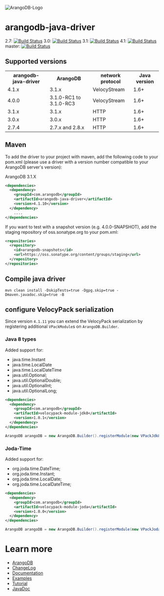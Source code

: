 
![ArangoDB-Logo](https://docs.arangodb.com/assets/arangodb_logo_2016_inverted.png)

# arangodb-java-driver

2.7: [![Build Status](https://secure.travis-ci.org/arangodb/arangodb-java-driver.svg?branch=2.7)](https://travis-ci.org/arangodb/arangodb-java-driver) 
3.0: [![Build Status](https://secure.travis-ci.org/arangodb/arangodb-java-driver.svg?branch=3.0)](https://travis-ci.org/arangodb/arangodb-java-driver) 
3.1: [![Build Status](https://secure.travis-ci.org/arangodb/arangodb-java-driver.svg?branch=3.1)](https://travis-ci.org/arangodb/arangodb-java-driver) 
4.1: [![Build Status](https://secure.travis-ci.org/arangodb/arangodb-java-driver.svg?branch=4.1)](https://travis-ci.org/arangodb/arangodb-java-driver) 
master: [![Build Status](https://secure.travis-ci.org/arangodb/arangodb-java-driver.svg?branch=master)](https://travis-ci.org/arangodb/arangodb-java-driver)

## Supported versions

<table>
<tr><th>arangodb-java-driver</th><th>ArangoDB</th><th>network protocol</th><th>Java version</th></tr>
<tr><td>4.1.x</td><td>3.1.x</td><td>VelocyStream</td><td>1.6+</td></tr>
<tr><td>4.0.0</td><td>3.1.0-RC1 to 3.1.0-RC3</td><td>VelocyStream</td><td>1.6+</td></tr>
<tr><td>3.1.x</td><td>3.1.x</td><td>HTTP</td><td>1.6+</td></tr>
<tr><td>3.0.x</td><td>3.0.x</td><td>HTTP</td><td>1.6+</td></tr>
<tr><td>2.7.4</td><td>2.7.x and 2.8.x</td><td>HTTP</td><td>1.6+</td></tr>
</table>

## Maven

To add the driver to your project with maven, add the following code to your pom.xml
(please use a driver with a version number compatible to your ArangoDB server's version):

ArangoDB 3.1.X
```XML
<dependencies>
  <dependency>
    <groupId>com.arangodb</groupId>
    <artifactId>arangodb-java-driver</artifactId>
    <version>4.1.10</version>
  </dependency>
	....
</dependencies>
```

If you want to test with a snapshot version (e.g. 4.0.0-SNAPSHOT), add the staging repository of oss.sonatype.org to your pom.xml:

```XML
<repositories>
  <repository>
    <id>arangodb-snapshots</id>
    <url>https://oss.sonatype.org/content/groups/staging</url>
  </repository>
</repositories>
```

## Compile java driver

```
mvn clean install -DskipTests=true -Dgpg.skip=true -Dmaven.javadoc.skip=true -B
```	

## configure VelocyPack serialization

Since version `4.1.11` you can extend the VelocyPack serialization by registering additional `VPackModule`s on `ArangoDB.Builder`.

### Java 8 types 

Added support for:
* java.time.Instant
* java.time.LocalDate
* java.time.LocalDateTime
* java.util.Optional;
* java.util.OptionalDouble;
* java.util.OptionalInt;
* java.util.OptionalLong;

```XML
<dependencies>
  <dependency>
    <groupId>com.arangodb</groupId>
    <artifactId>velocypack-module-jdk8</artifactId>
    <version>1.0.1</version>
  </dependency>
</dependencies>
```

``` Java
ArangoDB arangoDB = new ArangoDB.Builder().registerModule(new VPackJdk8Module()).build();
``` 

### Joda-Time

Added support for:
* org.joda.time.DateTime;
* org.joda.time.Instant;
* org.joda.time.LocalDate;
* org.joda.time.LocalDateTime;

```XML
<dependencies>
  <dependency>
    <groupId>com.arangodb</groupId>
    <artifactId>velocypack-module-joda</artifactId>
    <version>1.0.0</version>
  </dependency>
</dependencies>
```

``` Java
ArangoDB arangoDB = new ArangoDB.Builder().registerModule(new VPackJodaModule()).build();
``` 

# Learn more
* [ArangoDB](https://www.arangodb.com/)
* [ChangeLog](ChangeLog)
* [Documentation](docs/documentation.md)
* [Examples](src/test/java/com/arangodb/example)
* [Tutorial](https://www.arangodb.com/tutorials/tutorial-sync-java-driver/)
* [JavaDoc](http://arangodb.github.io/arangodb-java-driver/javadoc-4_1/index.html)
